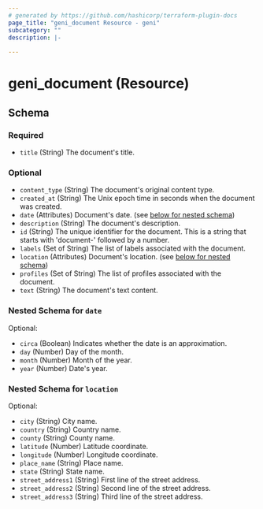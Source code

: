 ```yaml
---
# generated by https://github.com/hashicorp/terraform-plugin-docs
page_title: "geni_document Resource - geni"
subcategory: ""
description: |-
  
---
```


# geni_document (Resource)





<!-- schema generated by tfplugindocs -->
## Schema

### Required

- `title` (String) The document's title.

### Optional

- `content_type` (String) The document's original content type.
- `created_at` (String) The Unix epoch time in seconds when the document was created.
- `date` (Attributes) Document's date. (see [below for nested schema](#nestedatt--date))
- `description` (String) The document's description.
- `id` (String) The unique identifier for the document. This is a string that starts with 'document-' followed by a number.
- `labels` (Set of String) The list of labels associated with the document.
- `location` (Attributes) Document's location. (see [below for nested schema](#nestedatt--location))
- `profiles` (Set of String) The list of profiles associated with the document.
- `text` (String) The document's text content.

<a id="nestedatt--date"></a>
### Nested Schema for `date`

Optional:

- `circa` (Boolean) Indicates whether the date is an approximation.
- `day` (Number) Day of the month.
- `month` (Number) Month of the year.
- `year` (Number) Date's year.


<a id="nestedatt--location"></a>
### Nested Schema for `location`

Optional:

- `city` (String) City name.
- `country` (String) Country name.
- `county` (String) County name.
- `latitude` (Number) Latitude coordinate.
- `longitude` (Number) Longitude coordinate.
- `place_name` (String) Place name.
- `state` (String) State name.
- `street_address1` (String) First line of the street address.
- `street_address2` (String) Second line of the street address.
- `street_address3` (String) Third line of the street address.
